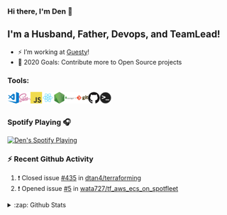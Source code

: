 <!--
**denzalman/denzalman** is a ✨ _special_ ✨ repository because its `README.md` (this file) appears on your GitHub profile.

Here are some ideas to get you started:

- 🔭 I’m currently working on ...
- 🌱 I’m currently learning ...
- 👯 I’m looking to collaborate on ...
- 🤔 I’m looking for help with ...
- 💬 Ask me about ...
- 📫 How to reach me: ...
- 😄 Pronouns: ...
- ⚡ Fun fact: ...
-->


### Hi there, I'm Den 👋

## I'm a Husband, Father, Devops, and TeamLead!

- ⚡ I’m working at [Guesty][guesty]!
- 🥅 2020 Goals: Contribute more to Open Source projects
  
### Tools:

<img align="left" alt="Visual Studio Code" width="26px" src="https://raw.githubusercontent.com/github/explore/80688e429a7d4ef2fca1e82350fe8e3517d3494d/topics/visual-studio-code/visual-studio-code.png" />
<img align="left" alt="Sass" width="26px" src="https://raw.githubusercontent.com/github/explore/80688e429a7d4ef2fca1e82350fe8e3517d3494d/topics/sass/sass.png" />
<img align="left" alt="JavaScript" width="26px" src="https://raw.githubusercontent.com/github/explore/80688e429a7d4ef2fca1e82350fe8e3517d3494d/topics/javascript/javascript.png" />
<img align="left" alt="React" width="26px" src="https://raw.githubusercontent.com/github/explore/80688e429a7d4ef2fca1e82350fe8e3517d3494d/topics/react/react.png" />
<img align="left" alt="Node.js" width="26px" src="https://raw.githubusercontent.com/github/explore/80688e429a7d4ef2fca1e82350fe8e3517d3494d/topics/nodejs/nodejs.png" />
<img align="left" alt="MongoDB" width="26px" src="https://raw.githubusercontent.com/github/explore/80688e429a7d4ef2fca1e82350fe8e3517d3494d/topics/mongodb/mongodb.png" />
<img align="left" alt="Git" width="26px" src="https://raw.githubusercontent.com/github/explore/80688e429a7d4ef2fca1e82350fe8e3517d3494d/topics/git/git.png" />
<img align="left" alt="GitHub" width="26px" src="https://raw.githubusercontent.com/github/explore/78df643247d429f6cc873026c0622819ad797942/topics/github/github.png" />
<img align="left" alt="Terminal" width="26px" src="https://raw.githubusercontent.com/github/explore/80688e429a7d4ef2fca1e82350fe8e3517d3494d/topics/terminal/terminal.png" />

<br />
<br />

### Spotify Playing 🎧
[<img src="https://now-playing-codestackr.vercel.app/api/spotify-playing" alt="Den's Spotify Playing" width="350" />](https://open.spotify.com/user/q0ykregly6ahe547h0pgl7x3s)


### :zap: Recent Github Activity
<!--START_SECTION:activity-->
1. ❗️ Closed issue [#435](https://github.com/dtan4/terraforming/issues/435) in [dtan4/terraforming](https://github.com/dtan4/terraforming)
2. ❗️ Opened issue [#5](https://github.com//wata727/tf_aws_ecs_on_spotfleet/issues/5) in [wata727/tf_aws_ecs_on_spotfleet](https://github.com//wata727/tf_aws_ecs_on_spotfleet)
<!--END_SECTION:activity-->

<details>
  <summary>:zap: Github Stats</summary>

  <img align="left" alt="Den's Github Stats" src="https://github-readme-stats.codestackr.vercel.app/api?username=denzalman&show_icons=true&hide_border=true" />

</details>


[guesty]: https://guesty.com
